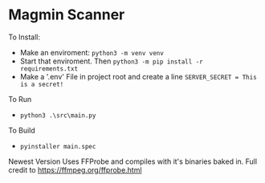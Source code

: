 # Magmin Scanner

To Install:
- Make an enviroment: `python3 -m venv venv`
- Start that enviroment. Then `python3 -m pip install -r requirements.txt`
- Make a '.env' File in project root and create a line `SERVER_SECRET = This is a secret!`

To Run
- `python3 .\src\main.py`

To Build
- `pyinstaller main.spec`

Newest Version Uses FFProbe and compiles with it's binaries baked in.
Full credit to https://ffmpeg.org/ffprobe.html


